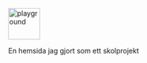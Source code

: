 <img width="64" height="64" alt="playground" src="https://github.com/user-attachments/assets/aba0e623-558c-4e0b-a51f-c584bd1b9e88" /> 

En hemsida jag gjort som ett skolprojekt
